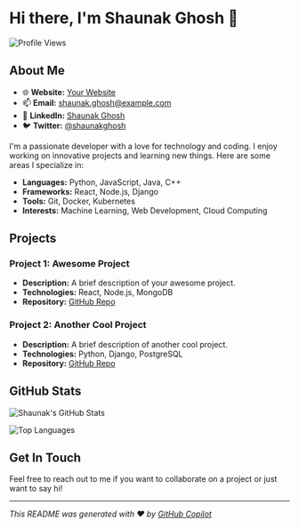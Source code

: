 # Hi there, I'm Shaunak Ghosh 👋

![Profile Views](https://komarev.com/ghpvc/?username=ShaunakGhosh-hub&color=blueviolet)

## About Me

- 🌐 **Website:** [Your Website](https://yourwebsite.com)
- 📫 **Email:** shaunak.ghosh@example.com
- 💼 **LinkedIn:** [Shaunak Ghosh](https://www.linkedin.com/in/shaunakghosh)
- 🐦 **Twitter:** [@shaunakghosh](https://twitter.com/shaunakghosh)

I'm a passionate developer with a love for technology and coding. I enjoy working on innovative projects and learning new things. Here are some areas I specialize in:

- **Languages:** Python, JavaScript, Java, C++
- **Frameworks:** React, Node.js, Django
- **Tools:** Git, Docker, Kubernetes
- **Interests:** Machine Learning, Web Development, Cloud Computing

## Projects

### Project 1: Awesome Project
- **Description:** A brief description of your awesome project.
- **Technologies:** React, Node.js, MongoDB
- **Repository:** [GitHub Repo](https://github.com/ShaunakGhosh-hub/awesome-project)

### Project 2: Another Cool Project
- **Description:** A brief description of another cool project.
- **Technologies:** Python, Django, PostgreSQL
- **Repository:** [GitHub Repo](https://github.com/ShaunakGhosh-hub/another-cool-project)

## GitHub Stats

![Shaunak's GitHub Stats](https://github-readme-stats.vercel.app/api?username=ShaunakGhosh-hub&show_icons=true&theme=radical)

![Top Languages](https://github-readme-stats.vercel.app/api/top-langs/?username=ShaunakGhosh-hub&layout=compact&theme=radical)

## Get In Touch

Feel free to reach out to me if you want to collaborate on a project or just want to say hi!

---

*This README was generated with ❤️ by [GitHub Copilot](https://github.com/features/copilot)*
